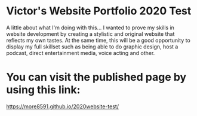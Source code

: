 # Victor's Website Portfolio 2020 Test
A little about what I'm doing with this...
I wanted to prove my skills in website development by creating a stylistic and original website that reflects my own tastes. At the same time, this will be a good opportunity to display my full skillset such as being able to do graphic design, host a podcast, direct entertainment media, voice acting and other. 
# You can visit the published page by using this link:
https://more8591.github.io/2020website-test/
